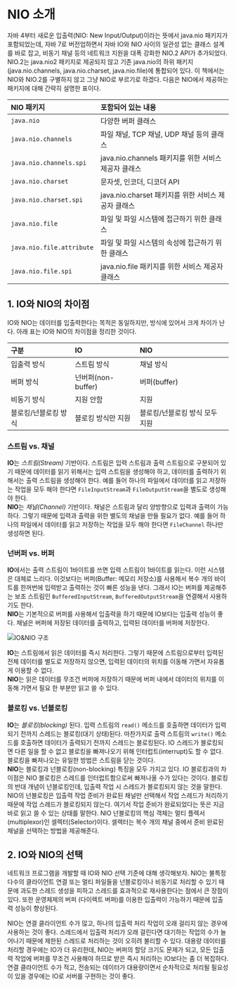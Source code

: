 # NIO 소개

자바 4부터 새로운 입출력(NIO: New Input/Output)이라는 뜻에서 java.nio 패키지가 포함되었는데, 자바 7로 버전업하면서 자바 IO와 NIO 사이의 일관성 없는 클래스 설계를 바로 잡고, 비동기 채널 등의 네트워크 지원을 대폭 강화한 NIO.2 API가 추가되었다. NIO.2는 java.nio2 패키지로 제공되지 않고 기존 java.nio의 하위 패키지(java.nio.channels, java.nio.charset, java.nio.file)에 통합되어 있다. 이 책에서는 NIO와 NIO.2를 구별하지 않고 그냥 NIO로 부르기로 하겠다. 다음은 NIO에서 제공하는 패키지에 대해 간략히 설명한 표이다.

|NIO 패키지               |포함되어 있는 내용                                  |
|:------------------------|:---------------------------------------------------|
|`java.nio`               |다양한 버퍼 클래스                                  |
|`java.nio.channels`      |파일 채널, TCP 채널, UDP 채널 등의 클래스           |
|`java.nio.channels.spi`  |java.nio.channels 패키지를 위한 서비스 제공자 클래스| 
|`java.nio.charset`       |문자셋, 인코더, 디코더 API                          |
|`java.nio.charset.spi`   |java.nio.charset 패키지를 위한 서비스 제공자 클래스 |
|`java.nio.file`          |파일 및 파일 시스템에 접근하기 위한 클래스          |
|`java.nio.file.attribute`|파일 및 파일 시스템의 속성에 접근하기 위한 클래스   |
|`java.nio.file.spi`      |java.nio.file 패키지를 위한 서비스 제공자 클래스    |

## 1. IO와 NIO의 차이점

IO와 NIO는 데이터를 입출력한다는 목적은 동일하지만, 방식에 있어서 크게 차이가 난다. 아래 표는 IO와 NIO의 차이점을 정리한 것이다.

|구분                |IO                |NIO                           |
|:-------------------|:-----------------|:-----------------------------|
|입출력 방식         |스트림 방식       |채널 방식                     |
|버퍼 방식           |넌버퍼(non-buffer)|버퍼(buffer)                  |
|비동기 방식         |지원 안함         |지원                          |
|블로킹/넌블로킹 방식|블로킹 방식만 지원|블로킹/넌블로킹 방식 모두 지원|

### 스트림 vs. 채널

**IO**는 *스트림(Stream)* 기반이다. 스트림은 입력 스트림과 출력 스트림으로 구분되어 있기 때문에 데이터를 읽기 위해서는 입력 스트림을 생성해야 하고, 데이터를 출력하기 위해서는 출력 스트림을 생성해야 한다. 예를 들어 하나의 파일에서 데이터를 읽고 저장하는 작업을 모두 해야 한다면 `FileInputStream`과 `FileOutputStream`을 별도로 생성해야 한다.  
**NIO**는 *채널(Channel)* 기반이다. 채널은 스트림과 달리 양방향으로 입력과 출력이 가능하다. 그렇기 때문에 입력과 출력을 위한 별도의 채널을 만들 필요가 없다. 예를 들어 하나의 파일에서 데이터를 읽고 저장하는 작업을 모두 해야 한다면 `FileChannel` 하나만 생성하면 된다.

### 넌버퍼 vs. 버퍼

**IO**에서는 출력 스트림이 1바이트를 쓰면 입력 스트림이 1바이트를 읽는다. 이런 시스템은 대체로 느리다. 이것보다는 버퍼(Buffer: 메모리 저장소)를 사용해서 복수 개의 바이트를 한꺼번에 입력받고 출력하는 것이 빠른 성능을 낸다. 그래서 IO는 버퍼를 제공해주는 보조 스트림인 `BufferedInputStream`, `BufferedOutputStream`을 연결해서 사용하기도 한다.  
**NIO**는 기본적으로 버퍼를 사용해서 입출력을 하기 때문에 IO보다는 입출력 성능이 좋다. 채널은 버퍼에 저장된 데이터를 출력하고, 입력된 데이터를 버퍼에 저장한다.

![IO&NIO 구조]()

**IO**는 스트림에서 읽은 데이터를 즉시 처리한다. 그렇기 때문에 스트림으로부터 입력된 전체 데이터를 별도로 저장하지 않으면, 입력된 데이터의 위치를 이동해 가면서 자유롭게 이용할 수 없다.  
**NIO**는 읽은 데이터를 무조건 버퍼에 저장하기 때문에 버퍼 내에서 데이터의 위치를 이동해 가면서 필요 한 부분만 읽고 쓸 수 있다.

### 블로킹 vs. 넌블로킹

**IO**는 *블로킹(blocking)* 된다. 입력 스트림의 `read()` 메소드를 호출하면 데이터가 입력되기 전까지 스레드는 블로킹(대기 상태)된다. 마찬가지로 출력 스트림의 `write()` 메소드를 호출하면 데이터가 출력되기 전까지 스레드는 블로킹된다. IO 스레드가 블로킹되면 다른 일을 할 수 없고 블로킹을 빠져나오기 위해 인터럽트(interrupt)도 할 수 없다. 블로킹을 빠져나오는 유일한 방법은 스트림을 닫는 것이다.  
**NIO**는 블로킹과 넌블로킹(non-blocking) 특징을 모두 가지고 있다. IO 블로킹과의 차이점은 NIO 블로킹은 스레드를 인터럽트함으로써 빠져나올 수가 있다는 것이다. 블로킹의 반대 개념이 넌블로킹인데, 입출력 작업 시 스레드가 블로킹되지 않는 것을 말한다. NIO의 넌블로킹은 입출력 작업 준비가 완료된 채널만 선택해서 작업 스레드가 처리하기 때문에 작업 스레드가 블로킹되지 않는다. 여기서 작업 준비가 완료되었다는 뜻은 지금 바로 읽고 쓸 수 있는 상태를 말한다. NIO 넌블로킹의 핵심 객체는 멀티 플렉서(multiplexor)인 셀렉터(Selector)이다. 셀렉터는 복수 개의 채널 중에서 준비 완료된 채널을 선택하는 방법을 제공해준다.

## 2. IO와 NIO의 선택

네트워크 프로그램을 개발할 때 IO와 NIO 선택 기준에 대해 생각해보자. NIO는 불특정 다수의 클라이언트 연결 또는 멀티 파일들을 넌블로킹이나 비동기로 처리할 수 있기 때문에 과도한 스레드 생성을 피하고 스레드를 효과적으로 재사용한다는 점에서 큰 장점이 있다. 또한 운영체제의 버퍼 (다이렉트 버퍼)를 이용한 입출력이 가능하기 때문에 입출력 성능이 향상된다.

NIO는 연결 클라이언트 수가 많고, 하나의 입출력 처리 작업이 오래 걸리지 않는 경우에 사용하는 것이 좋다. 스레드에서 입출력 처리가 오래 걸린다면 대기하는 작업의 수가 늘어나기 때문에 제한된 스레드로 처리하는 것이 오히려 불리할 수 있다. 대용량 데이터를 처리할 경우에는 IO가 더 유리한데, NIO는 버퍼의 할당 크기도 문제가 되고, 모든 입출력 작업에 버퍼를 무조건 사용해야 하므로 받은 즉시 처리하는 IO보다는 좀 더 복잡하다. 연결 클라이언트 수가 적고, 전송되는 데이터가 대용량이면서 순차적으로 처리될 필요성이 있을 경우에는 IO로 서버를 구현하는 것이 좋다.